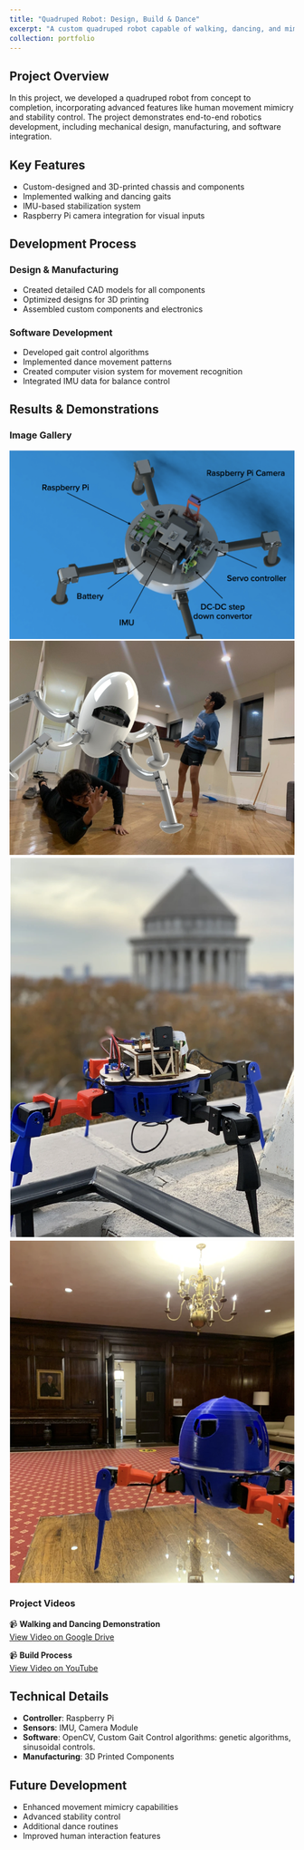 ```yaml
---
title: "Quadruped Robot: Design, Build & Dance"
excerpt: "A custom quadruped robot capable of walking, dancing, and mimicking human movements<br/><img src='/images/meehoyo1.jpg' width='500px' style='display:block; margin:auto;'>"
collection: portfolio
---
```

## Project Overview
In this project, we developed a quadruped robot from concept to completion, incorporating advanced features like human movement mimicry and stability control. The project demonstrates end-to-end robotics development, including mechanical design, manufacturing, and software integration.

## Key Features
- Custom-designed and 3D-printed chassis and components
- Implemented walking and dancing gaits
- IMU-based stabilization system
- Raspberry Pi camera integration for visual inputs

## Development Process
### Design & Manufacturing
- Created detailed CAD models for all components
- Optimized designs for 3D printing
- Assembled custom components and electronics

### Software Development
- Developed gait control algorithms
- Implemented dance movement patterns
- Created computer vision system for movement recognition
- Integrated IMU data for balance control

## Results & Demonstrations

### Image Gallery

![CAD Design](/images/label_assembly.png)
![Assembly Process](/images/meehoyo.JPG)
![Final Robot-1](/images/robot1.png)
![Final Robot-2](/images/robot2.png)

### Project Videos
📹 **Walking and Dancing Demonstration**  
[View Video on Google Drive](https://drive.google.com/file/d/1CfJlvU03GI2VoA8PFUvZDIAKOWRQQkvY/view)

📹 **Build Process**  
[View Video on YouTube](https://www.youtube.com/watch?v=515rTQ0bT1Q)

## Technical Details
- **Controller**: Raspberry Pi
- **Sensors**: IMU, Camera Module
- **Software**: OpenCV, Custom Gait Control algorithms: genetic algorithms, sinusoidal controls.
- **Manufacturing**: 3D Printed Components

## Future Development
- Enhanced movement mimicry capabilities
- Advanced stability control
- Additional dance routines
- Improved human interaction features
